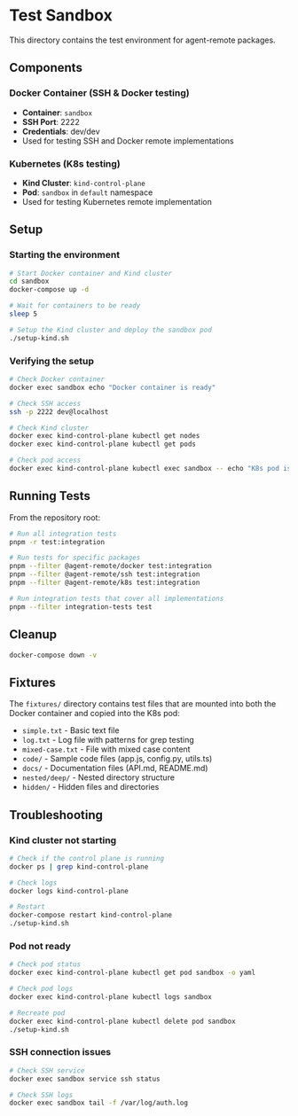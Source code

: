 # Test Sandbox

This directory contains the test environment for agent-remote packages.

## Components

### Docker Container (SSH & Docker testing)
- **Container**: `sandbox`
- **SSH Port**: 2222
- **Credentials**: dev/dev
- Used for testing SSH and Docker remote implementations

### Kubernetes (K8s testing)
- **Kind Cluster**: `kind-control-plane`
- **Pod**: `sandbox` in `default` namespace
- Used for testing Kubernetes remote implementation

## Setup

### Starting the environment

```bash
# Start Docker container and Kind cluster
cd sandbox
docker-compose up -d

# Wait for containers to be ready
sleep 5

# Setup the Kind cluster and deploy the sandbox pod
./setup-kind.sh
```

### Verifying the setup

```bash
# Check Docker container
docker exec sandbox echo "Docker container is ready"

# Check SSH access
ssh -p 2222 dev@localhost

# Check Kind cluster
docker exec kind-control-plane kubectl get nodes
docker exec kind-control-plane kubectl get pods

# Check pod access
docker exec kind-control-plane kubectl exec sandbox -- echo "K8s pod is ready"
```

## Running Tests

From the repository root:

```bash
# Run all integration tests
pnpm -r test:integration

# Run tests for specific packages
pnpm --filter @agent-remote/docker test:integration
pnpm --filter @agent-remote/ssh test:integration
pnpm --filter @agent-remote/k8s test:integration

# Run integration tests that cover all implementations
pnpm --filter integration-tests test
```

## Cleanup

```bash
docker-compose down -v
```

## Fixtures

The `fixtures/` directory contains test files that are mounted into both the Docker container and copied into the K8s pod:

- `simple.txt` - Basic text file
- `log.txt` - Log file with patterns for grep testing
- `mixed-case.txt` - File with mixed case content
- `code/` - Sample code files (app.js, config.py, utils.ts)
- `docs/` - Documentation files (API.md, README.md)
- `nested/deep/` - Nested directory structure
- `hidden/` - Hidden files and directories

## Troubleshooting

### Kind cluster not starting

```bash
# Check if the control plane is running
docker ps | grep kind-control-plane

# Check logs
docker logs kind-control-plane

# Restart
docker-compose restart kind-control-plane
./setup-kind.sh
```

### Pod not ready

```bash
# Check pod status
docker exec kind-control-plane kubectl get pod sandbox -o yaml

# Check pod logs
docker exec kind-control-plane kubectl logs sandbox

# Recreate pod
docker exec kind-control-plane kubectl delete pod sandbox
./setup-kind.sh
```

### SSH connection issues

```bash
# Check SSH service
docker exec sandbox service ssh status

# Check SSH logs
docker exec sandbox tail -f /var/log/auth.log
```
